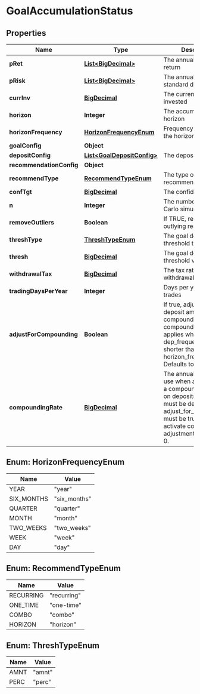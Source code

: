 
# GoalAccumulationStatus

## Properties
Name | Type | Description | Notes
------------ | ------------- | ------------- | -------------
**pRet** | [**List&lt;BigDecimal&gt;**](BigDecimal.md) | The annualized portfolio return | 
**pRisk** | [**List&lt;BigDecimal&gt;**](BigDecimal.md) | The annualized portfolio standard deviation | 
**currInv** | [**BigDecimal**](BigDecimal.md) | The current amount invested | 
**horizon** | **Integer** | The accumulation goal horizon | 
**horizonFrequency** | [**HorizonFrequencyEnum**](#HorizonFrequencyEnum) | Frequency in relation to the horizon | 
**goalConfig** | **Object** |  | 
**depositConfig** | [**List&lt;GoalDepositConfig&gt;**](GoalDepositConfig.md) | The deposit attributes |  [optional]
**recommendationConfig** | **Object** |  |  [optional]
**recommendType** | [**RecommendTypeEnum**](#RecommendTypeEnum) | The type of recommended action |  [optional]
**confTgt** | [**BigDecimal**](BigDecimal.md) | The confidence target |  [optional]
**n** | **Integer** | The number of Monte Carlo simulations to run |  [optional]
**removeOutliers** | **Boolean** | If TRUE, remove outlying results |  [optional]
**threshType** | [**ThreshTypeEnum**](#ThreshTypeEnum) | The goal deviation threshold type |  [optional]
**thresh** | [**BigDecimal**](BigDecimal.md) | The goal deviation threshold value |  [optional]
**withdrawalTax** | [**BigDecimal**](BigDecimal.md) | The tax rate for withdrawals |  [optional]
**tradingDaysPerYear** | **Integer** | Days per year a portfolio trades |  [optional]
**adjustForCompounding** | **Boolean** | If true, adjust periodic deposit amounts for compounding based on compounding_rate. This applies when a deposit’s dep_frequency is shorter than horizon_frequency. Defaults to false. |  [optional]
**compoundingRate** | [**BigDecimal**](BigDecimal.md) | The annualized rate to use when approximating a compounding effect on deposits. This value must be defined and adjust_for_compounding must be true in order to activate compounding adjustment. Defaults to 0. |  [optional]


<a name="HorizonFrequencyEnum"></a>
## Enum: HorizonFrequencyEnum
Name | Value
---- | -----
YEAR | &quot;year&quot;
SIX_MONTHS | &quot;six_months&quot;
QUARTER | &quot;quarter&quot;
MONTH | &quot;month&quot;
TWO_WEEKS | &quot;two_weeks&quot;
WEEK | &quot;week&quot;
DAY | &quot;day&quot;


<a name="RecommendTypeEnum"></a>
## Enum: RecommendTypeEnum
Name | Value
---- | -----
RECURRING | &quot;recurring&quot;
ONE_TIME | &quot;one-time&quot;
COMBO | &quot;combo&quot;
HORIZON | &quot;horizon&quot;


<a name="ThreshTypeEnum"></a>
## Enum: ThreshTypeEnum
Name | Value
---- | -----
AMNT | &quot;amnt&quot;
PERC | &quot;perc&quot;



